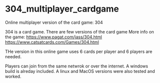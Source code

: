 # 304_multiplayer_cardgame
Online multiplayer version of the card game: 304

304 is a card game. There are few versions of the card game
More info on the game: 
https://www.pagat.com/jass/304.html
https://www.catsatcards.com/Games/304.html

THe version in this online game uses 6 cards per player and 6 players are needed.

Players can join from the same netwrok or over the internet. 
A windows build is alreday included. A linux and MacOS versions were also tested and worked.
